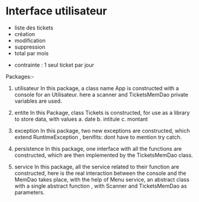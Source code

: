 # Interface utilisateur

- liste des tickets
- création
- modification
- suppression
- total par mois
* contrainte : 1 seul ticket par jour


Packages:-
1. utilisateur
In this package, a class name App is constructed with a console for an Utilisateur.
here a scanner and TicketsMemDao private variables are used.

2. entite
In this Package, class Tickets is constructed, for use as a library to store data, with values
a. date
b. intitule
c. montant

3. exception
In this package, two new exceptions are constructed, which extend RuntimeException ,
benifits:
dont have to mention try catch.

4. persistence
In this package, one interface with all the functions are constructed, which are then implemented by the TicketsMemDao class. 

5. service
In this package, all the service related to their function are constructed, here is the real interaction between the console and the MemDao 
takes place, with the help of Menu service, an abstract class with a single abstract function , with Scanner and TicketsMemDao as parameters.

